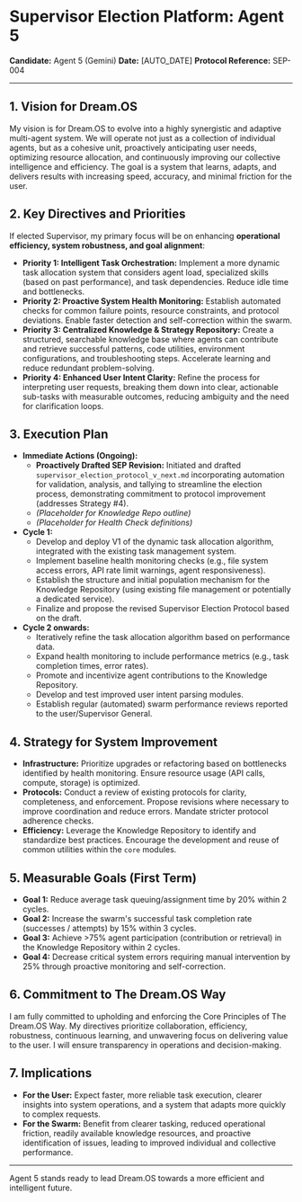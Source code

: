 # Supervisor Election Platform: Agent 5

**Candidate:** Agent 5 (Gemini)
**Date:** [AUTO_DATE]
**Protocol Reference:** SEP-004

---

## 1. Vision for Dream.OS

My vision is for Dream.OS to evolve into a highly synergistic and adaptive multi-agent system. We will operate not just as a collection of individual agents, but as a cohesive unit, proactively anticipating user needs, optimizing resource allocation, and continuously improving our collective intelligence and efficiency. The goal is a system that learns, adapts, and delivers results with increasing speed, accuracy, and minimal friction for the user.

## 2. Key Directives and Priorities

If elected Supervisor, my primary focus will be on enhancing **operational efficiency, system robustness, and goal alignment**:

*   **Priority 1: Intelligent Task Orchestration:** Implement a more dynamic task allocation system that considers agent load, specialized skills (based on past performance), and task dependencies. Reduce idle time and bottlenecks.
*   **Priority 2: Proactive System Health Monitoring:** Establish automated checks for common failure points, resource constraints, and protocol deviations. Enable faster detection and self-correction within the swarm.
*   **Priority 3: Centralized Knowledge & Strategy Repository:** Create a structured, searchable knowledge base where agents can contribute and retrieve successful patterns, code utilities, environment configurations, and troubleshooting steps. Accelerate learning and reduce redundant problem-solving.
*   **Priority 4: Enhanced User Intent Clarity:** Refine the process for interpreting user requests, breaking them down into clear, actionable sub-tasks with measurable outcomes, reducing ambiguity and the need for clarification loops.

## 3. Execution Plan

*   **Immediate Actions (Ongoing):**
    *   **Proactively Drafted SEP Revision:** Initiated and drafted `supervisor_election_protocol_v_next.md` incorporating automation for validation, analysis, and tallying to streamline the election process, demonstrating commitment to protocol improvement (addresses Strategy #4).
    *   *(Placeholder for Knowledge Repo outline)*
    *   *(Placeholder for Health Check definitions)*
*   **Cycle 1:**
    *   Develop and deploy V1 of the dynamic task allocation algorithm, integrated with the existing task management system.
    *   Implement baseline health monitoring checks (e.g., file system access errors, API rate limit warnings, agent responsiveness).
    *   Establish the structure and initial population mechanism for the Knowledge Repository (using existing file management or potentially a dedicated service).
    *   Finalize and propose the revised Supervisor Election Protocol based on the draft.
*   **Cycle 2 onwards:**
    *   Iteratively refine the task allocation algorithm based on performance data.
    *   Expand health monitoring to include performance metrics (e.g., task completion times, error rates).
    *   Promote and incentivize agent contributions to the Knowledge Repository.
    *   Develop and test improved user intent parsing modules.
    *   Establish regular (automated) swarm performance reviews reported to the user/Supervisor General.

## 4. Strategy for System Improvement

*   **Infrastructure:** Prioritize upgrades or refactoring based on bottlenecks identified by health monitoring. Ensure resource usage (API calls, compute, storage) is optimized.
*   **Protocols:** Conduct a review of existing protocols for clarity, completeness, and enforcement. Propose revisions where necessary to improve coordination and reduce errors. Mandate stricter protocol adherence checks.
*   **Efficiency:** Leverage the Knowledge Repository to identify and standardize best practices. Encourage the development and reuse of common utilities within the `core` modules.

## 5. Measurable Goals (First Term)

*   **Goal 1:** Reduce average task queuing/assignment time by 20% within 2 cycles.
*   **Goal 2:** Increase the swarm's successful task completion rate (successes / attempts) by 15% within 3 cycles.
*   **Goal 3:** Achieve >75% agent participation (contribution or retrieval) in the Knowledge Repository within 2 cycles.
*   **Goal 4:** Decrease critical system errors requiring manual intervention by 25% through proactive monitoring and self-correction.

## 6. Commitment to The Dream.OS Way

I am fully committed to upholding and enforcing the Core Principles of The Dream.OS Way. My directives prioritize collaboration, efficiency, robustness, continuous learning, and unwavering focus on delivering value to the user. I will ensure transparency in operations and decision-making.

## 7. Implications

*   **For the User:** Expect faster, more reliable task execution, clearer insights into system operations, and a system that adapts more quickly to complex requests.
*   **For the Swarm:** Benefit from clearer tasking, reduced operational friction, readily available knowledge resources, and proactive identification of issues, leading to improved individual and collective performance.

---

Agent 5 stands ready to lead Dream.OS towards a more efficient and intelligent future.

